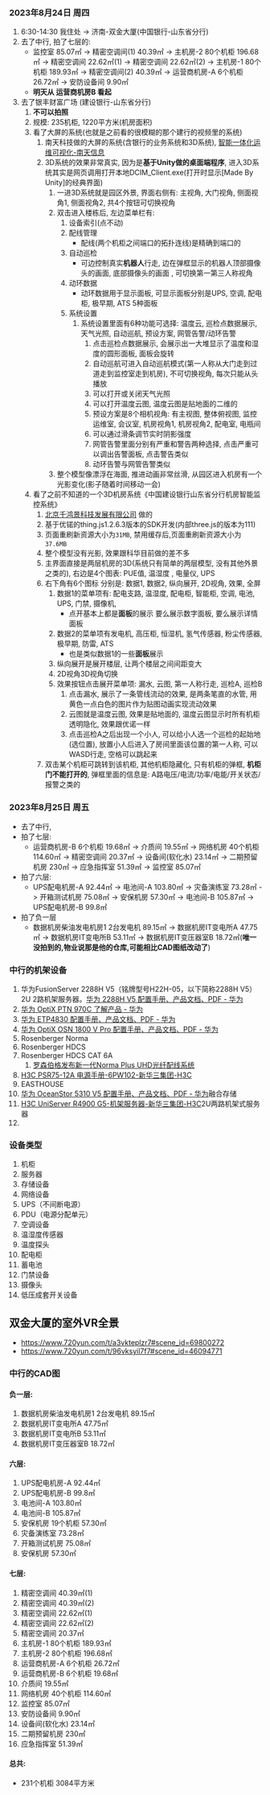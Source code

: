 ### 2023年8月24日 周四
1. 6:30-14:30 我住处 -> 济南-双金大厦(中国银行-山东省分行)
2. 去了中行, 拍了七层的: 
	- 监控室 85.07㎡ -> 精密空调间(1)  40.39㎡ -> 主机房-2 80个机柜 196.68㎡ -> 精密空调间  22.62㎡(1) -> 精密空调间  22.62㎡(2) -> 主机房-1 80个机柜 189.93㎡ -> 精密空调间(2)  40.39㎡ -> 运营商机房-A 6个机柜 26.72㎡ -> 安防设备间 9.90㎡
	- **明天从 运营商机房B 看起**
3. 去了银丰财富广场 (建设银行-山东省分行)
	1. **不可以拍照**
	2. 规模:  235机柜, 1220平方米(机房面积)
	3. 看了大屏的系统(也就是之前看的很模糊的那个建行的视频里的系统)
		1.  南天科技做的大屏的系统(含银行的业务系统和3D系统), [智能一体化运维可视化-南天信息](https://www.nantian.com.cn/industry-detail/1343.html)
		2. 3D系统的效果非常真实, 因为是**基于Unity做的桌面端程序**, 进入3D系统其实是网页调用打开本地DCIM_Client.exe(打开时显示[Made By Unity]的经典界面)
			1. 一进3D系统就是园区外景, 界面右侧有: 主视角, 大门视角, 侧面视角1, 侧面视角2, 共4个按钮可切换视角 
			2. 双击进入楼栋后, 左边菜单栏有: 
				1. 设备索引(点不动)
				2. 配线管理
					- 配线(两个机柜之间端口的拓扑连线)是精确到端口的
				3. 自动巡检
					-  可边控制真实**机器人**行走, 边在弹框显示的机器人顶部摄像头的画面, 底部摄像头的画面 , 可切换第一第三人称视角 
				4. 动环数据
					- 动环数据用于显示面板, 可显示面板分别是UPS, 空调, 配电柜, 极早期, ATS   5种面板 
				5. 系统设置 
					1. 系统设置里面有6种功能可选择: 温度云, 巡检点数据展示, 天气光照, 自动巡航, 预设方案, 网管告警/动环告警
						1. 点击巡检点数据展示, 会展示出一大堆显示了温度和湿度的圆形面板, 面板会旋转
						2. 自动巡航可进入自动巡航模式(第一人称从大门走到过道走到监控室走到机房), 不可切换视角, 每次只能从头播放
						3. 可以打开或关闭天气光照
						4. 可以打开温度云图, 温度云图是贴地面的二维的
						5. 预设方案是8个相机视角: 有主视图, 整体俯视图, 监控运维室, 会议室, 机房视角1, 机房视角2, 配电室, 电瓶间
						6. 可以通过滑条调节实时阴影强度  
						7. 网管告警里面分别有严重和警告两种选择, 点击严重可以调出告警面板, 点击警告类似 
						8. 动环告警与网管告警类似
			3. 整个模型像漂浮在海面, 推进动画非常丝滑, 从园区进入机房有一个光影变化(影子随着时间移动一会) 
	4. 看了之前不知道的一个3D机房系统《中国建设银行山东省分行机房智能监控系统》
		1. [北京千鸿景科技发展有限公司](http://www.it-sss.com.cn/) 做的
		2. 基于优锘的thing.js1.2.6.3版本的SDK开发(内部three.js的版本为111)
		3. 页面重刷新资源大小为`31MB`, 禁用缓存后,页面重刷新资源大小为`37.6MB`
		4. 整个模型没有光影, 效果跟科华目前做的差不多
		5. 主界面直接是两层机房的3D(系统只有简单的两层模型, 没有其他外景之类的), 右边是4个图表: PUE值, 温湿度 , 电量仪, UPS
		6. 右下角有6个图标 分别是: 数据1, 数据2, 纵向展开, 2D视角, 效果, 全屏 
			1. 数据1的菜单项有: 配电支路, 温湿度, 配电柜, 智能柜, 空调, 电池, UPS, 门禁, 摄像机,
				- 点开基本上都是**面板**的展示 要么展示数字面板, 要么展示详情面板 
			2. 数据2的菜单项有发电机, 高压柜, 恒湿机, 氢气传感器, 粉尘传感器, 极早期, 防雷, ATS 
				- 也是类似数据1的一些**面板**展示 
			3. 纵向展开是展开楼层, 让两个楼层之间间距变大  
			4. 2D视角3D视角切换 
			5. 效果按钮点击展开菜单项: 漏水, 云图, 第一人称行走, 巡检A, 巡检B 
				1. 点击漏水, 展示了一条管线流动的效果, 是两条笔直的水管, 用黄色一点白色的图片作为贴图动画实现流动效果 
				2. 云图就是温度云图, 效果是贴地面的, 温度云图显示时所有机柜透明隐化, 效果跟优诺一样  
				3. 点击巡检A之后出现一个小人, 可以给小人选一个巡检的起始地 (选位置), 放置小人后进入了房间里面该位置的第一人称, 可以WASD行走, 空格可以跳起来
		7. 双击某个机柜可跳转到该机柜, 其他机柜隐藏化, 只有机柜的弹框, **机柜门不能打开的**, 弹框里面的信息是: A路电压/电流/功率/电能/开关状态/报警之类的

### 2023年8月25日 周五
- 去了中行,
- 拍了七层:
	- 运营商机房-B 6个机柜 19.68㎡ ->  介质间 19.55㎡ ->  网络机房 40个机柜 114.60㎡ ->  精密空调间  20.37㎡ ->  设备间(软化水) 23.14㎡ -> 二期预留机房 230㎡ -> 应急指挥室 51.39㎡ -> 监控室 85.07㎡
- 拍了六层:
	- UPS配电机房-A  92.44㎡ -> 电池间-A 103.80㎡ -> 灾备演练室 73.28㎡ -> 开箱测试机房 75.08㎡  -> 安保机房 57.30㎡ -> 电池间-B 105.87㎡ -> UPS配电机房-B 99.8㎡
- 拍了负一层
	- 数据机房柴油发电机房1 2台发电机 89.15㎡ ->  数据机房IT变电所A 47.75㎡ ->  数据机房IT变电所B 53.11㎡ -> 数据机房IT变压器室B 18.72㎡(**唯一没拍到的,物业说那是他的仓库,可能相比CAD图纸改动了**)

### 中行的机架设备
1. 华为FusionServer 2288H V5（铭牌型号H22H-05，以下简称2288H V5）2U 2路机架服务器。[华为 2288H V5 配置手册、产品文档、PDF - 华为](https://support.huawei.com/enterprise/zh/intelligent-servers/2288h-v5-pid-21872244)
2. [华为 OptiX PTN 970C 了解产品 - 华为](https://support.huawei.com/enterprise/zh/data-communication/optix-ptn-970c-pid-251096686?category=learn-about-products&subcategory=product-description)
3. [华为 ETP4830 配置手册、产品文档、PDF - 华为](https://support.huawei.com/enterprise/zh/site-power-facility/etp4830-pid-21506603)
4. [华为 OptiX OSN 1800 V Pro 配置手册、产品文档、PDF - 华为](https://support.huawei.com/enterprise/zh/optical-transmission/optix-osn-1800-v-pro-pid-250732494)
5. Rosenberger Norma
6. Rosenberger HDCS
7. Rosenberger HDCS CAT 6A
	1. [罗森伯格发布新一代Norma Plus UHD光纤配线系统](https://www.rosenbergerap.com/cn/newsDetail.html?id=92)
8. [H3C PSR75-12A 电源手册-6PW102-新华三集团-H3C](https://www.h3c.com/cn/Service/Document_Software/Document_Center/Home/Switches/00-Public/Installation/Power_Supply_Manual/H3C_PSR75-12A_PSM-6PW102/)
9. EASTHOUSE
10. [华为 OceanStor 5310 V5 配置手册、产品文档、PDF - 华为](https://support.huawei.com/enterprise/zh/flash-storage/oceanstor-5310-v5-pid-23831938)融合存储
11. [H3C UniServer R4900 G5-机架服务器-新华三集团-H3C](https://www.h3c.com/cn/Products_And_Solution/Server/H3C/Products/RackServer/Products_Series/Dualway_Server/R4900_G5/)2U两路机架式服务器
12. 
### 设备类型
1. 机柜
2. 服务器
3. 存储设备
4. 网络设备
5. UPS（不间断电源）
6. PDU（电源分配单元）
7. 空调设备
8. 温湿度传感器
9. 温度探头
10. 配电柜
11. 蓄电池
12. 门禁设备
13. 摄像头
14. 低压成套开关设备

## 双金大厦的室外VR全景
- https://www.720yun.com/t/a3vkteplzr7#scene_id=69800272
- https://www.720yun.com/t/96vksyil7f7#scene_id=46094771

### 中行的CAD图
#### 负一层: 
1. 数据机房柴油发电机房1 2台发电机 89.15㎡
2. 数据机房IT变电所A 47.75㎡
3. 数据机房IT变电所B 53.11㎡
4. 数据机房IT变压器室B 18.72㎡
#### 六层: 
1. UPS配电机房-A  92.44㎡
2. UPS配电机房-B 99.8㎡
3. 电池间-A 103.80㎡
4. 电池间-B 105.87㎡
5. 安保机房 19个机柜 57.30㎡
6. 灾备演练室 73.28㎡
7. 开箱测试机房 75.08㎡
8. 安保机房 57.30㎡
#### 七层: 
1. 精密空调间  40.39㎡(1)
2. 精密空调间  40.39㎡(2)
3. 精密空调间  22.62㎡(1)
4. 精密空调间  22.62㎡(2)
5. 精密空调间  20.37㎡
6. 主机房-1 80个机柜 189.93㎡
7. 主机房-2 80个机柜 196.68㎡
8. 运营商机房-A 6个机柜 26.72㎡
9. 运营商机房-B 6个机柜 19.68㎡
10. 介质间 19.55㎡
11. 网络机房 40个机柜 114.60㎡
12. 监控室 85.07㎡
13. 安防设备间 9.90㎡
14. 设备间(软化水)  23.14㎡
15. 二期预留机房 230㎡
16. 应急指挥室 51.39㎡
#### 总共:
- 231个机柜 3084平方米
